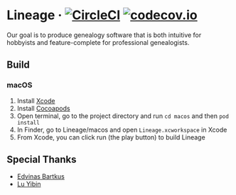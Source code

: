 Lineage &middot; [![CircleCI](https://dl.circleci.com/status-badge/img/gh/Lineage-Inc/Lineage/tree/master.svg?style=shield)](https://dl.circleci.com/status-badge/redirect/gh/Lineage-Inc/Lineage/tree/master) [![codecov.io](https://codecov.io/github/Lineage-Inc/Lineage/coverage.svg?branch=master)](https://codecov.io/github/lineage-inc/lineage?branch=master)
===================
Our goal is to produce genealogy software that is both intuitive for hobbyists and feature-complete for professional genealogists.

## Build
### macOS
1. Install [Xcode](https://developer.apple.com/xcode/)
2. Install [Cocoapods](https://cocoapods.org/)
3. Open terminal, go to the project directory and run `cd macos` and then `pod install`
4. In Finder, go to Lineage/macos and open `Lineage.xcworkspace` in Xcode
5. From Xcode, you can click run (the play button) to build Lineage

## Special Thanks
* [Edvinas Bartkus](https://twitter.com/edvinasbartkus)
* [Lu Yibin](https://github.com/robin)
